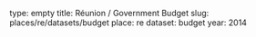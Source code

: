 type: empty
title: Réunion / Government Budget
slug: places/re/datasets/budget
place: re
dataset: budget
year: 2014
